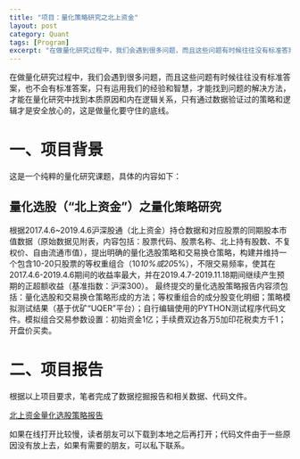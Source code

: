 ```yaml
---
title: "项目：量化策略研究之北上资金"
layout: post
category: Quant
tags: [Program]
excerpt: "在做量化研究过程中，我们会遇到很多问题，而且这些问题有时候往往没有标准答案，也不会有标准答案，只有运用我们的经验和智慧，才能找到问题的解决方法，才能在量化研究中找到本质原因和内在逻辑关系，只有通过数据验证过的策略和逻辑才是安全放心的，这是做量化要守住的底线。"
---
```


在做量化研究过程中，我们会遇到很多问题，而且这些问题有时候往往没有标准答案，也不会有标准答案，只有运用我们的经验和智慧，才能找到问题的解决方法，才能在量化研究中找到本质原因和内在逻辑关系，只有通过数据验证过的策略和逻辑才是安全放心的，这是做量化要守住的底线。

# 一、项目背景
这是一个纯粹的量化研究课题，具体的内容如下：

## 量化选股（“北上资金”）之量化策略研究
根据2017.4.6~2019.4.6沪深股通（北上资金）持仓数据和对应股票的同期股本市值数据（原始数据见附表，内容包括：股票代码、股票名称、北上持有股数、不复权价、自由流通市值），提出明确的量化选股策略和交易换仓策略，构建并维持一个包含10-20只股票的等权重组合（10*10%或20*5%），不限交易频率，使其在2017.4.6-2019.4.6期间的收益率最大，并在2019.4.7-2019.11.18期间继续产生预期的正超额收益（基准指数：沪深300）。
最终提交的量化选股策略报告内容须包括：量化选股和交易换仓策略形成的方法；等权重组合的成分股变化明细；策略模拟测试结果（基于优矿“UQER”平台）；自行编辑使用的PYTHON测试程序代码文件。模拟组合交易参数设置：初始资金1亿；手续费双边各万5加印花税卖方千1；开盘价买卖。

# 二、项目报告
根据以上项目要求，笔者完成了数据挖掘报告和相关数据、代码文件。

[北上资金量化选股策略报告](https://github.com/xianba/xianba.github.com/blob/master/assets/file/northwardcapital/%E5%8C%97%E4%B8%8A%E8%B5%84%E9%87%91%E9%87%8F%E5%8C%96%E9%80%89%E8%82%A1%E7%AD%96%E7%95%A5%E6%8A%A5%E5%91%8A.pdf)

如果在线打开比较慢，读者朋友可以下载到本地之后再打开；代码文件由于一些原因没有放上去，如果有需要的朋友，可以私下联系。
